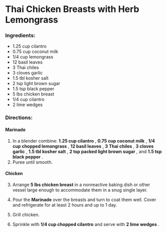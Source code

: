 # Thai Chicken Breasts with Herb Lemongrass 

### Ingredients: 
* 1.25 cup cilantro
* 0.75 cup coconut milk
* 1/4 cup lemongrass
* 12 basil leaves
* 3 Thai chiles
* 3 cloves garlic
* 1.5 tbl kosher salt
* 2 tsp light brown sugar
* 1.5 tsp black pepper
* 5 lbs chicken breast
* 1/4 cup cilantro
* 2 lime wedges

### Directions: 

#### Marinade
1. In a blender combine: **1.25 cup cilantro** , **0.75 cup coconut milk** , **1/4 cup chopped lemongrass** , **12 basil leaves** , **3 Thai chiles** , **3 cloves garlic** , **1.5 tbl kosher salt** , **2 tsp packed light brown sugar** , and **1.5 tsp black pepper** . 
2. Puree until smooth. 



#### Chicken
3. Arrange **5 lbs chicken breast** in a nonreactive baking dish or other vessel large enough to accommodate them in a snug single layer. 
4. Pour the **Marinade** over the breasts and turn to coat them well. Cover and refrigerate for at least 2 hours and up to 1 day. 
5. Grill chicken. 


6. Sprinkle with **1/4 cup chopped cilantro** and serve with **2 lime wedges** . 
